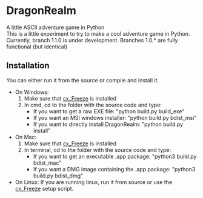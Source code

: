 # DragonRealm
A little ASCII adventure game in Python<br />
This is a little experiment to try to make a cool adventure game in Python.
Currently, branch 1.1.0 is under development. Branches 1.0.* are fully functional (but identical)
## Installation
You can either run it from the source or compile and install it.
* On Windows:
    1. Make sure that [cx_Freeze](http://cx-freeze.sourceforge.net/) is installed
    2. In cmd, cd to the folder with the source code and type:
        * If you want to get a raw EXE file: "python build.py build_exe"
        * If you want an MSI windows installer: "python build.py bdist_msi"
        * If you want to directly install DragonRealm: "python build.py install"
* On Mac:
    1. Make sure that [cx_Freeze](http://cx-freeze.sourceforge.net/) is installed
    2. In terminal, cd to the folder with the source code and type:
        * If you want to get an executable .app package: "python3 build.py bdist_mac"
        * If you want a DMG image containing the .app package: "python3 build.py bdist_dmg"
* On Linux:
    If you are running linux, run it from source or use the [cx_Freeze](http://cx-freeze.sourceforge.net/) setup script.
